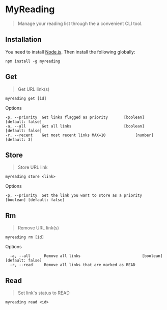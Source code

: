 # MyReading

> Manage your reading list through the a convenient CLI tool.

## Installation

You need to install [Node.js](https://nodejs.org/en/download/). Then install the following globally:

```
npm install -g myreading
```

## Get

> Get URL link(s)

```
myreading get [id]
```

Options

```
-p, --priority  Get links flagged as priority       [boolean] [default: false]
-a, --all       Get all links                       [boolean] [default: false]
-r, --recent    Get most recent links MAX=10             [number] [default: 3]
```
## Store 

> Store URL link

```
myreading store <link>
```

Options

```
-p, --priority  Set the link you want to store as a priority         [boolean] [default: false]
```
## Rm

> Remove URL link(s)

```
myreading rm [id]
```

Options
```
  -a, --all      Remove all links                           [boolean] [default: false]
  -r, --read     Remove all links that are marked as READ
```

## Read

> Set link's status to READ

```
myreading read <id>
```

